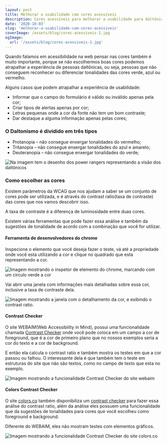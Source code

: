 ```yaml
---
layout: post
title: Melhorar a usabilidade com cores acessíveis
description: Cores acessíveis para melhorar a usabilidade para daltônicos.
date: '2020-10-03'
slug: 'melhorar-a-usabilidade-com-cores-acessiveis'
coverImage: /assets/blog/cores-acessiveis-1.jpg
ogImage:
  url: '/assets/blog/cores-acessiveis-1.jpg'
---
```


Quando falamos em acessibilidade na web pensar nas cores também é muito importante, porque se não escolhermos boas cores podemos atrapalhar a experiência de pessoas daltônicas, ou seja, pessoas que não conseguem reconhecer ou diferenciar tonalidades das cores verde, azul ou vermelho.

Alguns casos que podem atrapalhar a experiência de usabilidade:

- Informar que o campo do formulário é válido ou inválido apenas pela cor;
- Criar tipos de alertas apenas por cor;
- Letras pequenas onde a cor da fonte não tem um bom contraste;
- Dar destaque a alguma informação apenas pelas cores;

### O Daltonismo é dividido em três tipos

- Protanopia – não consegue enxergar tonalidades do vermelho;
- Tritanopia – não consegue enxergar tonalidades do azul e amarelo;
- Deuteranopia – não consegue enxergar tonalidades do verde;

![Na imagem tem o desenho dos power rangers representando a visão dos daltônicos](/assets/blog/power-rangers.jpg 'Na imagem tem o desenho dos power rangers representando a visão dos daltônicos')

### Como escolher as cores

Existem parâmetros da WCAG que nos ajudam a saber se um conjunto de cores pode ser utilizada, e é através do contrast ratio(taxa de contraste) das cores que nos vamos descobrir isso.

A taxa de contraste é a diferença de luminosidade entre duas cores.

Existem várias ferramentas que pode fazer essa análise e também da sugestões de tonalidade de acordo com a combinação que você for utilizar.

#### Ferramenta de desenvolvedores do chrome

Inspecione o elemento que você deseja fazer o teste, vá até a propriedade onde você esta utilizando a cor e clique no quadrado que esta representando a cor.

![Imagem mostrando o inspetor de elemento do chrome, marcando com um circulo verde a cor](/assets/blog/chrome-inspect.png 'Imagem mostrando o inspetor de elemento do chrome, marcando com um circulo verde a cor')

Vai abrir uma janela com informações mais detalhadas sobre essa cor, inclusive a taxa de contraste dela.

![Imagem mostrando a janela com o detalhamento da cor, e exibindo o contrast ratio.](/assets/blog/chrome-inspect-1.png 'Imagem mostrando a janela com o detalhamento da cor, e exibindo o contrast ratio.')

#### Contrast Checker

O site WEBAIM(Web Accessibility in Mind), possui uma funcionalidade chamada [Contrast Checker](https://webaim.org/resources/contrastchecker/) onde você pode coloca em um campo a cor de foreground, que é a cor de primeiro plano que no nossos exemplos seria a cor do texto e a cor de background.

E então ela calcula o contrast ratio e também mostra os testes em que a cor passou ou falhou. O interessante dela é que também tem o teste em estruturas do site que não são textos, como no campo de texto que esta no exemplo.

![Imagem mostrando a funcionalidade Contrast Checker do site webaim](/assets/blog/webaim.png 'Imagem mostrando a funcionalidade Contrast Checker do site webaim')

#### Colors Contrast Checker

O site [colors.co](http://colors.co) também disponibiliza um [contrast checker](https://coolors.co/contrast-checker/) para fazer essa análise do contrast ratio, além da análise eles possuem uma funcionalidade que da sugestões de tonalidades para cores que você escolheu como foreground e background.

Diferente do WEBAIM, eles não mostram testes com elementos gráficos.

![Imagem mostrando a funcionalidade Contrast Checker do site colors.co](/assets/blog/colors.png 'Imagem mostrando a funcionalidade Contrast Checker do site colors.co')
